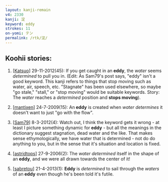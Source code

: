 ```yaml
---
layout: kanji-remain
v4: 2330
kanji: 淀
keyword: eddy
strokes: 11
on-yomi: テン
permalink: /rtk/淀/
---
```


## Koohii stories: 

1) [<a href="http://kanji.koohii.com/profile/Katsuo">Katsuo</a>] 29-11-2012(45): If you get caught in an<strong> eddy</strong>, the <em>water</em> seems <em>determined</em> to pull you in. (Edit: As Sam79&#039;s post says, &quot;eddy&quot; isn&#039;t a good keyword. This kanji refers to things that stop moving such as water, air, speech, etc. &quot;Stagnate&quot; has been used elsewhere, so maybe &quot;go stale,&quot; &quot;stall,&quot; or &quot;stop moving&quot; would be suitable keywords. Story: The <em>water</em> reaches a <em>determined</em> position and <strong>stops moving</strong>).

2) [<a href="http://kanji.koohii.com/profile/mantixen">mantixen</a>] 24-7-2009(15): An<strong> eddy</strong> is created when <em>water</em> <em>determines</em> it doesn&#039;t want to just &quot;go with the flow&quot;.

3) [<a href="http://kanji.koohii.com/profile/Sam79">Sam79</a>] 8-3-2012(4): Watch out, I think the keyword gets it wrong - at least I picture something dynamic for<strong> eddy</strong> - but all the meanings in the dictionary suggest stagnation, dead water and the like. That makes sense ethymologically, we have water that is determined - not do do anything to you, but in the sense that it&#039;s situation and location is fixed.

4) [<a href="http://kanji.koohii.com/profile/astridtops">astridtops</a>] 27-9-2006(2): The <em>water determined</em> itself in the shape of an<strong> eddy</strong>, and we were all drawn towards the center of it!

5) [<a href="http://kanji.koohii.com/profile/sabretou">sabretou</a>] 21-4-2013(1): <strong>Eddy</strong> is <em>determined</em> to sail through the <em>waters</em> of an<strong> eddy</strong> even though he&#039;s been told it&#039;s futile.

